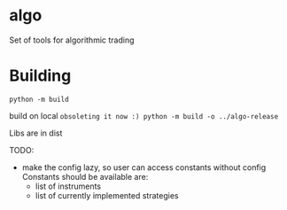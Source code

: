 # algo
Set of tools for algorithmic trading

# Building
```python -m build```

build on local
``` obsoleting it now :) python -m build -o ../algo-release ```

Libs are in dist

TODO: 
 * make the config lazy, so user can access constants without config 
  Constants should be available are:
   * list of instruments
   * list of currently implemented strategies